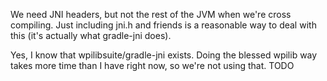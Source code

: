 We need JNI headers, but not the rest of the JVM when we're cross compiling. Just including jni.h and friends is a reasonable way to deal with this (it's actually what gradle-jni does).

Yes, I know that wpilibsuite/gradle-jni exists. Doing the blessed wpilib way takes more time than I have right now, so we're not using that. TODO
